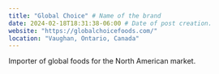 ```yaml
---
title: "Global Choice" # Name of the brand
date: 2024-02-18T18:31:38-06:00 # Date of post creation.
website: "https://globalchoicefoods.com/"
location: "Vaughan, Ontario, Canada"
---
```


Importer of global foods for the North American market.
